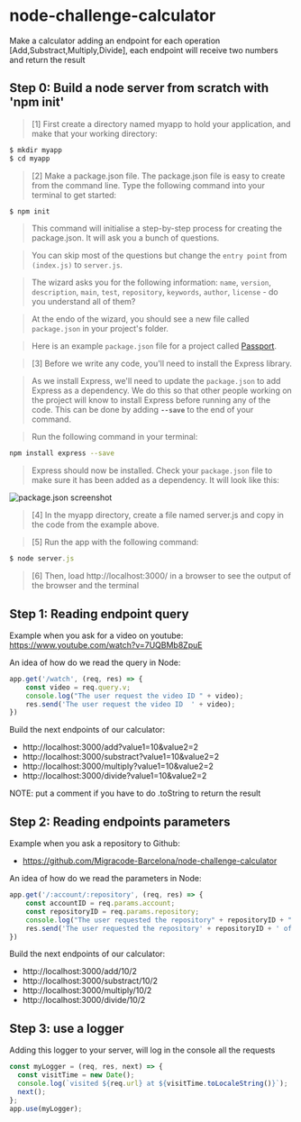 # node-challenge-calculator

Make a calculator adding an endpoint for each operation [Add,Substract,Multiply,Divide], each endpoint will receive two numbers and return the result

## Step 0: Build a node server from scratch with 'npm init'
 
  > [1] First create a directory named myapp to hold your application, and make that your working directory:

```js
$ mkdir myapp
$ cd myapp
```

  > [2] Make a package.json file. The package.json file is easy to create from the command line. Type the following command into your terminal to get started:

```js
$ npm init
```

  > This command will initialise a step-by-step process for creating the package.json. It will ask you a bunch of questions.

> You can skip most of the questions but change the `entry point` from
> `(index.js)` to `server.js`.

> The wizard asks you for the following information: `name`, `version`,
> `description`, `main`, `test`, `repository`, `keywords`, `author`, `license` -
> do you understand all of them?

  > At the endo of the wizard, you should see a new file called `package.json` in
your project's folder.

  > Here is an example `package.json` file for a project called [Passport](https://github.com/jaredhanson/passport/blob/master/package.json).

> [3] Before we write any code, you'll need to install the Express library. 

> As we install Express, we'll need to update the `package.json` to add Express as
a dependency. We do this so that other people working on the project will know
to install Express before running any of the code. This can be done by adding
**`--save`** to the end of your command.

> Run the following command in your terminal:

```sh
npm install express --save
```

> Express should now be installed. Check your `package.json` file to make sure it
has been added as a dependency. It will look like this:

![package.json screenshot](https://cloud.githubusercontent.com/assets/10683087/16382664/be35f0b4-3c79-11e6-82b6-ae9e4a037c3f.png)

> [4] In the myapp directory, create a file named server.js and copy in the code from the example above.

> [5] Run the app with the following command:

```js
$ node server.js
```

> [6] Then, load http://localhost:3000/ in a browser to see the output of the browser and the terminal

## Step 1: Reading endpoint query

Example when you ask for a video on youtube:
https://www.youtube.com/watch?v=7UQBMb8ZpuE

An idea of how do we read the query in Node:

```js
app.get('/watch', (req, res) => {
    const video = req.query.v;
    console.log("The user request the video ID " + video);
    res.send('The user request the video ID  ' + video);
}) 
```

Build the next endpoints of our calculator:
- http://localhost:3000/add?value1=10&value2=2
- http://localhost:3000/substract?value1=10&value2=2
- http://localhost:3000/multiply?value1=10&value2=2
- http://localhost:3000/divide?value1=10&value2=2

NOTE: put a comment if you have to do .toString to return the result

## Step 2: Reading endpoints parameters

Example when you ask a repository to Github:
- https://github.com/Migracode-Barcelona/node-challenge-calculator

An idea of how do we read the parameters in Node:

```js
app.get('/:account/:repository', (req, res) => {
    const accountID = req.params.account;
    const repositoryID = req.params.repository;
    console.log("The user requested the repository" + repositoryID + " of the user " + accountID);
    res.send('The user requested the repository' + repositoryID + ' of the user ' + accountID)
}) 
``` 

Build the next endpoints of our calculator:
- http://localhost:3000/add/10/2
- http://localhost:3000/substract/10/2
- http://localhost:3000/multiply/10/2
- http://localhost:3000/divide/10/2


## Step 3: use a logger

Adding this logger to your server, will log in the console all the requests

```js
const myLogger = (req, res, next) => {
  const visitTime = new Date();
  console.log(`visited ${req.url} at ${visitTime.toLocaleString()}`);
  next();
};
app.use(myLogger);
```
